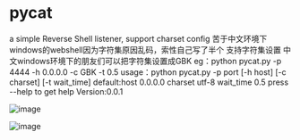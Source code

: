 # pycat
a simple Reverse Shell listener, support charset config
苦于中文环境下windows的webshell因为字符集原因乱码，索性自己写了半个
支持字符集设置
中文windows环境下的朋友们可以把字符集设置成GBK
eg：python pycat.py -p 4444 -h 0.0.0.0 -c GBK -t 0.5 
usage：python pycat.py -p port [-h host]  [-c charset]  [-t wait_time]
       default:host 0.0.0.0    charset utf-8    wait_time 0.5
press --help to get help
Version:0.0.1

![image](https://user-images.githubusercontent.com/26599551/222226679-f56731da-f2b5-4a49-be68-dd9b1adb838b.png)


![image](https://user-images.githubusercontent.com/26599551/222226368-86013099-ea3a-4524-8b44-17be88da6839.png)
